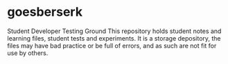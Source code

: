 # goesberserk
Student Developer Testing Ground
This repository holds student notes and learning files, student tests and experiments. 
It is a storage depository, the files may have bad practice or be full of errors, and as such are not fit for use by others.
